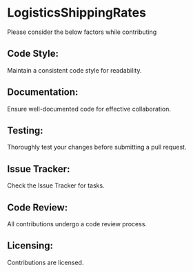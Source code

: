 # LogisticsShippingRates

Please consider the below factors while contributing


## Code Style:
  Maintain a consistent code style for readability.

## Documentation:
  Ensure well-documented code for effective collaboration.

## Testing:
  Thoroughly test your changes before submitting a pull request.

## Issue Tracker:
  Check the Issue Tracker for tasks.

## Code Review:
  All contributions undergo a code review process.

## Licensing:
  Contributions are licensed.
